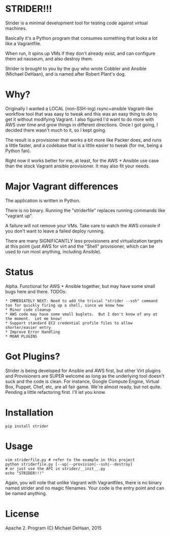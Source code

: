 STRIDER!!!
==========

Strider is a minimal development tool for testing code against virtual machines.  

Basically it's a Python program that consumes something that looks a lot like a Vagrantfile.

When run, it spins up VMs if they don't already exist, and can configure them ad nauseum, and also destroy them.

Strider is brought to you by the guy who wrote Cobbler and Ansible (Michael DeHaan), and is named after Robert Plant's dog.

Why?
====

Originally I wanted a LOCAL (non-SSH-ing) rsync+ansible Vagrant-like workflow tool that was easy to tweak and this was an easy thing to do to get it without modifying Vagrant.  I also figured I'd want to do more with AWS over time and grow things in different directions.  Once I got going, I decided there wasn't much to it, so I kept going.  

The result is a provisioner that works a bit more like Packer does, and runs a little faster, and a codebase that is a little
easier to tweak (for me, being a Python fan).

Right now it works better for me, at least, for the AWS + Ansible use case than the stock Vagrant ansible provisioner.
It may also fit your needs.

Major Vagrant differences
=========================

The application is written in Python.

There is no binary. Running the "striderfile" replaces running commands like "vagrant up".

A failure will not remove your VMs.  Take care to watch the AWS console if you don't want to leave a failed deploy running.

There are many SIGNIFICANTLY less provisioners and virtualization targets at this point (just AWS for virt and the "Shell" provisioner, which can be used to run most anything, including Ansible).

Status
======

Alpha. Functional for AWS + Ansible together, but may have some small bugs here and there.  TODOs:

    * IMMEDIATELY NEXT: Need to add the trivial "strider --ssh" command too for quickly firing up a shell, since we know how
    * Minor code cleanup
    * AWS code may have some small buglets.  But I don't know of any at the moment.  Let me know!
    * Support standard EC2 credential profile files to allow shorter/easier entry
    * Improve Error Handling
    * MOAR PLUGINS

Got Plugins?
============

Strider is being developed for Ansible and AWS first, but other Virt plugins and Provisioners are SUPER welcome as long as the underlying tool doesn't suck and the code is clean.  For instance, Google Compute Engine, Virtual Box, Puppet, Chef, etc, are all fair game. We're almost ready, but not quite.  Pending a little refactoring first.  I'll let you know.

Installation
============

    pip install strider

Usage
=====

    vim striderfile.py # refer to the example in this project
    python striderfile.py [--up|--provision|--ssh|--destroy]
    # or just use the API in strider/__init__.py
    echo "STRIDER!!!"

Again, you will note that unlike Vagrant with Vagrantfiles, there is no binary named strider and no magic filenames. Your code is the entry point and can be named anything.  

License
=======

Apache 2.  Program (C) Michael DeHaan, 2015
